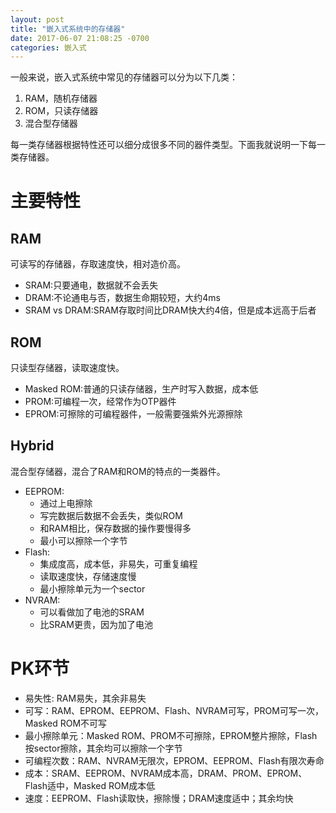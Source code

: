 ```yaml
---
layout: post
title: "嵌入式系统中的存储器"
date: 2017-06-07 21:08:25 -0700
categories: 嵌入式
---
```

一般来说，嵌入式系统中常见的存储器可以分为以下几类：

1. RAM，随机存储器
2. ROM，只读存储器
3. 混合型存储器

每一类存储器根据特性还可以细分成很多不同的器件类型。下面我就说明一下每一类存储器。

# 主要特性
## RAM
可读写的存储器，存取速度快，相对造价高。
- SRAM:只要通电，数据就不会丢失
- DRAM:不论通电与否，数据生命期较短，大约4ms
- SRAM vs DRAM:SRAM存取时间比DRAM快大约4倍，但是成本远高于后者

## ROM
只读型存储器，读取速度快。
- Masked ROM:普通的只读存储器，生产时写入数据，成本低
- PROM:可编程一次，经常作为OTP器件
- EPROM:可擦除的可编程器件，一般需要强紫外光源擦除

## Hybrid
混合型存储器，混合了RAM和ROM的特点的一类器件。
- EEPROM:
  - 通过上电擦除
  - 写完数据后数据不会丢失，类似ROM
  - 和RAM相比，保存数据的操作要慢得多
  - 最小可以擦除一个字节
- Flash:
  - 集成度高，成本低，非易失，可重复编程
  - 读取速度快，存储速度慢
  - 最小擦除单元为一个sector
- NVRAM:
  - 可以看做加了电池的SRAM
  - 比SRAM更贵，因为加了电池

# PK环节
- 易失性: RAM易失，其余非易失
- 可写：RAM、EPROM、EEPROM、Flash、NVRAM可写，PROM可写一次，Masked ROM不可写
- 最小擦除单元：Masked ROM、PROM不可擦除，EPROM整片擦除，Flash按sector擦除，其余均可以擦除一个字节
- 可编程次数：RAM、NVRAM无限次，EPROM、EEPROM、Flash有限次寿命
- 成本：SRAM、EEPROM、NVRAM成本高，DRAM、PROM、EPROM、Flash适中，Masked ROM成本低
- 速度：EEPROM、Flash读取快，擦除慢；DRAM速度适中；其余均快

